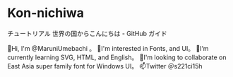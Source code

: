 # Kon-nichiwa
チュートリアル 世界の国からこんにちは - GitHub ガイド

👋Hi, I'm @MaruniUmebachi 。
👀I'm interested in Fonts, and UI。
🌱I’m currently learning SVG, HTML, and English。
💞I'm looking to collaborate on East Asia super family font for Windows UI。
📫Twitter ＠s221ci15h
